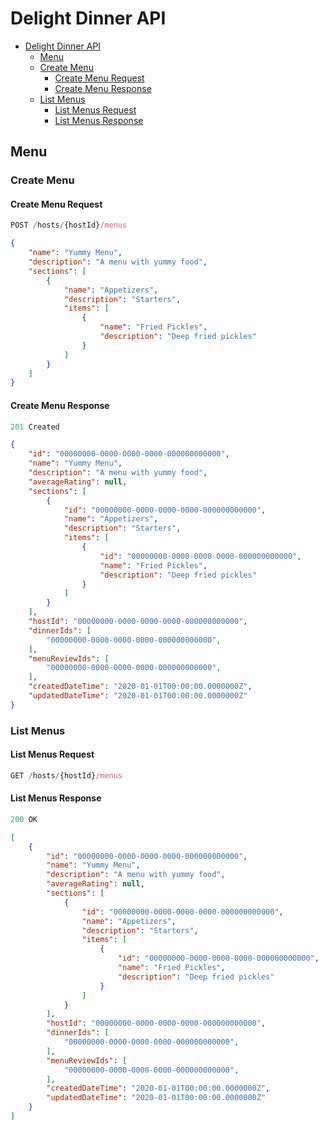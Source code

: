 # Delight Dinner API

- [Delight Dinner API](#delight-dinner-api)
    - [Menu](#menu)
    - [Create Menu](#create-menu)
        - [Create Menu Request](#create-menu-request)
        - [Create Menu Response](#create-menu-response)
    - [List Menus](#list-menus)
        - [List Menus Request](#list-menus-request)
        - [List Menus Response](#list-menus-response)

## Menu

### Create Menu

#### Create Menu Request

```js
POST /hosts/{hostId}/menus
```

```json
{
    "name": "Yummy Menu",
    "description": "A menu with yummy food",
    "sections": [
        {
            "name": "Appetizers",
            "description": "Starters",
            "items": [
                {
                    "name": "Fried Pickles",
                    "description": "Deep fried pickles"
                }
            ]
        }
    ]
}
```

#### Create Menu Response

```js
201 Created
```

```json
{
    "id": "00000000-0000-0000-0000-000000000000",
    "name": "Yummy Menu",
    "description": "A menu with yummy food",
    "averageRating": null,
    "sections": [
        {
            "id": "00000000-0000-0000-0000-000000000000",
            "name": "Appetizers",
            "description": "Starters",
            "items": [
                {
                    "id": "00000000-0000-0000-0000-000000000000",
                    "name": "Fried Pickles",
                    "description": "Deep fried pickles"
                }
            ]
        }
    ],
    "hostId": "00000000-0000-0000-0000-000000000000",
    "dinnerIds": [
        "00000000-0000-0000-0000-000000000000",
    ],
    "menuReviewIds": [
        "00000000-0000-0000-0000-000000000000",
    ],
    "createdDateTime": "2020-01-01T00:00:00.0000000Z",
    "updatedDateTime": "2020-01-01T00:00:00.0000000Z"
}
```

### List Menus

#### List Menus Request
```js
GET /hosts/{hostId}/menus
```

#### List Menus Response
```js
200 OK
```

```json
[
    {
        "id": "00000000-0000-0000-0000-000000000000",
        "name": "Yummy Menu",
        "description": "A menu with yummy food",
        "averageRating": null,
        "sections": [
            {
                "id": "00000000-0000-0000-0000-000000000000",
                "name": "Appetizers",
                "description": "Starters",
                "items": [
                    {
                        "id": "00000000-0000-0000-0000-000000000000",
                        "name": "Fried Pickles",
                        "description": "Deep fried pickles"
                    }
                ]
            }
        ],
        "hostId": "00000000-0000-0000-0000-000000000000",
        "dinnerIds": [
            "00000000-0000-0000-0000-000000000000",
        ],
        "menuReviewIds": [
            "00000000-0000-0000-0000-000000000000",
        ],
        "createdDateTime": "2020-01-01T00:00:00.0000000Z",
        "updatedDateTime": "2020-01-01T00:00:00.0000000Z"
    }
]
```
